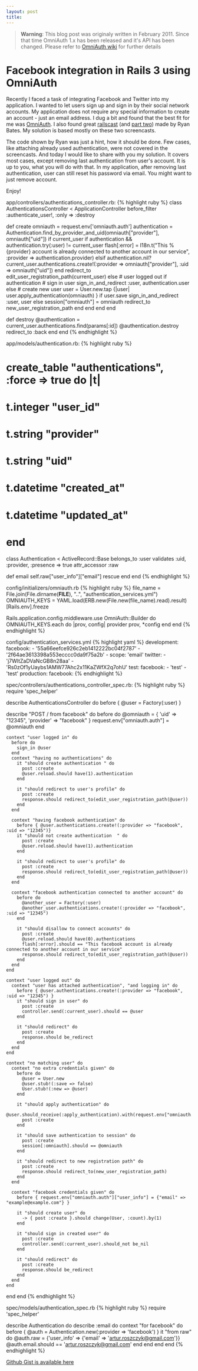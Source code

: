 ```yaml
---
layout: post
title:
---
```


> **Warning**:
> This blog post was originaly written in February 2011.
> Since that time OmniAuth 1.x has been released and it's API
> has been changed. Please refer to [OmniAuth wiki](https://github.com/intridea/omniauth/wiki/Upgrading-to-1.0)
> for further details

# Facebook integration in Rails 3 using OmniAuth 

Recently I faced a task of integrating Facebook and Twitter into my application. I wanted to let users sign up and sign in by their social network accounts. My application does not require any special information to create an account - just an email address. I dug a bit and found that the best fit for me was [OmniAuth](https://github.com/intridea/omniauth). I also found great [railscast](http://railscasts.com/episodes/235-omniauth-part-1) (and [part two](http://railscasts.com/episodes/236-omniauth-part-2)) made by Ryan Bates. My solution is based mostly on these two screencasts.

The code shown by Ryan was just a hint, how it should be done. Few cases, like attaching already used authentication, were not covered in the screencasts. And today I would like to share with you my solution. It covers most cases, except removing last authentication from user's account. It is up to you, what you will do with that. In my application, after removing last authentication, user can still reset his password via email. You might want to just remove account.

Enjoy!

app/controllers/authentications_controller.rb:
{% highlight ruby %}
class AuthenticationsController < ApplicationController
  before_filter :authenticate_user!, :only => :destroy

  def create
    omniauth = request.env['omniauth.auth']
    authentication = Authentication.find_by_provider_and_uid(omniauth["provider"], omniauth["uid"])
    if current_user
      if authentication && authentication.try(:user) != current_user
        flash[:error] = I18n.t("This %{provider} account is already connected to another account in our service", :provider => authentication.provider)
      elsif authentication.nil?
        current_user.authentications.create!(:provider => omniauth["provider"], :uid => omniauth["uid"])
      end
      redirect_to edit_user_registration_path(current_user)
    else # user logged out
      if authentication # sign in user
        sign_in_and_redirect :user, authentication.user
      else # create new user
        user = User.new.tap {|user| user.apply_authentication(omniauth) }
        if user.save
          sign_in_and_redirect :user, user
        else
          session["omniauth"] = omniauth
          redirect_to new_user_registration_path
        end
      end
    end
  end

  def destroy
    @authentication = current_user.authentications.find(params[:id])
    @authentication.destroy
    redirect_to :back
  end
end
{% endhighlight %}

app/models/authentication.rb:
{% highlight ruby %}
#  create_table "authentications", :force => true do |t|
#    t.integer  "user_id"
#    t.string   "provider"
#    t.string   "uid"
#    t.datetime "created_at"
#    t.datetime "updated_at"
#  end

class Authentication < ActiveRecord::Base
  belongs_to :user
  validates :uid, :provider, :presence => true
  attr_accessor :raw

  def email
    self.raw["user_info"]["email"]
  rescue
  end
end
{% endhighlight %}

config/initializers/omniauth.rb
{% highlight ruby %}
file_name = File.join(File.dirname(__FILE__), "..", "authentication_services.yml")
OMNIAUTH_KEYS = YAML.load(ERB.new(File.new(file_name).read).result)[Rails.env].freeze

Rails.application.config.middleware.use OmniAuth::Builder do
  OMNIAUTH_KEYS.each do |prov, config|
    provider prov, *config
  end
end
{% endhighlight %}

config/authentication_services.yml
{% highlight yaml %}
development:
  facebook:
    - '55a66eefce926c2eb1412222bc04f2787'
    - '2f64ae3613398a553ecccc0da9f75a2b'
    - scope: 'email'
  twitter:
    - 'j7WltZaDVaNcGB8n28aa'
    - 'Rs0zOf1yUaybs1AMW77Ahc2x11KaZWfX2q7ohU'
test:
  facebook:
    - 'test'
    - 'test'
production:
  facebook:
{% endhighlight %}

spec/controllers/authentications_controller_spec.rb:
{% highlight ruby %}
require 'spec_helper'

describe AuthenticationsController do
  before { @user = Factory(:user) }

  describe "POST / from facebook" do
    before do
      @omniauth = {
        'uid' => "12345",
        'provider' => "facebook"
      }
      request.env["omniauth.auth"] = @omniauth
    end

    context "user logged in" do
      before do
        sign_in @user
      end
      context "having no authentications" do
        it "should create authentication " do
          post :create
          @user.reload.should have(1).authentication
        end

        it "should redirect to user's profile" do
          post :create
          response.should redirect_to(edit_user_registration_path(@user))
        end
      end

      context "having facebook authentication" do
        before { @user.authentications.create!(:provider => "facebook", :uid => "12345")}
        it "should not create authentication  " do
          post :create
          @user.reload.should have(1).authentication
        end

        it "should redirect to user's profile" do
          post :create
          response.should redirect_to(edit_user_registration_path(@user))
        end
      end

      context "facebook authentication connected to another account" do
        before do
          @another_user = Factory(:user)
          @another_user.authentications.create!(:provider => "facebook", :uid => "12345")
        end

        it "should disallow to connect accounts" do
          post :create
          @user.reload.should have(0).authentications
          flash[:error].should == "This facebook account is already connected to another account in our service"
          response.should redirect_to(edit_user_registration_path(@user))
        end
      end
    end

    context "user logged out" do
      context "user has attached authentication", "and logging in" do
        before { @user.authentications.create!(:provider => "facebook", :uid => "12345") }
        it "should sign in user" do
          post :create
          controller.send(:current_user).should == @user
        end

        it "should redirect" do
          post :create
          response.should be_redirect
        end
      end
    end

    context "no matching user" do
      context "no extra credentials given" do
        before do
          @user = User.new
          @user.stub!(:save => false)
          User.stub!(:new => @user)
        end

        it "should apply authentication" do
          @user.should_receive(:apply_authentication).with(request.env["omniauth.auth"])
          post :create
        end

        it "should save authentication to session" do
          post :create
          session[:omniauth].should == @omniauth
        end

        it "should redirect to new registration path" do
          post :create
          response.should redirect_to(new_user_registration_path)
        end
      end

      context "facebook credentials given" do
        before { request.env["omniauth.auth"]["user_info"] = {"email" => "example@example.com"} }

        it "should create user" do
          -> { post :create }.should change(User, :count).by(1)
        end

        it "should sign in created user" do
          post :create
          controller.send(:current_user).should_not be_nil
        end

        it "should redirect" do
          post :create
          response.should be_redirect
        end
      end
    end
  end
end
{% endhighlight %}

spec/models/authentication_spec.rb
{% highlight ruby %}
require 'spec_helper'

describe Authentication do
  describe :email do
    context "for facebook" do
      before { @auth = Authentication.new(:provider => 'facebook') }
      it "from raw" do
        @auth.raw = {'user_info' => {'email' => 'artur.roszczyk@gmail.com'}}
        @auth.email.should == 'artur.roszczyk@gmail.com'
      end
    end
  end
end
{% endhighlight %}

[Github Gist is available here](https://gist.github.com/821291)
